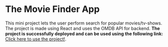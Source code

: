 # The Movie Finder App

This mini project lets the user perform search for popular movies/tv-shows.
The project is made using React and uses the OMDB API for backend.
**The project is successfully deployed and can be used using the following link:**      
[Click here to use the project!](https://xanirudh.github.io/MovieFinder/).

